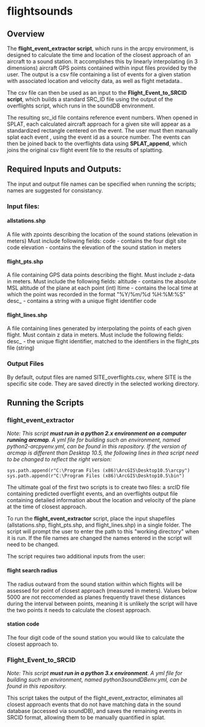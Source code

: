 # flightsounds
## Overview
The **flight_event_extractor script**, which runs in the arcpy environment,  is designed to calculate the time and location of the closest approach of an aircraft to a sound station. It accomplishes this by linearly interpolating (in 3 dimensions) aircraft GPS points contained within input files provided by the user. The output is a csv file containing a list of events for a given station with associated location and velocity data, as well as flight metadata..

The csv file can then be used as an input to the **Flight_Event_to_SRCID script**, which builds a standard SRC_ID file using the output of the overflights script, which runs in the soundDB environment.

The resulting src_id file contains reference event numbers. When opened in SPLAT, each calculated aircraft approach for a given site will appear as a standardized rectangle centered on the event. The user must then manually splat each event , using the event id as a source number. The events can then be joined back to the overflights data using **SPLAT_append**, which joins the original csv flight event file to the results of splatting.

## Required Inputs and Outputs:

The input and output file names can be specified when running the scripts; names are suggested for consistancy.

### Input files:
    
#### allstations.shp
A file with zpoints describing the location of the sound stations (elevation in meters)
    	Must include following fields:
  	  	code - contains the four digit site code
   		 elevation - contains the elevation of the sound station in meters
    
#### flight_pts.shp
A file containing GPS data points describing the flight. Must include z-data in meters.
    	Must include the following fields:
   	 	altitude - contains the absolute MSL altitude of the plane at each point (int)
   	 ltime - contains the local time at which the point was recorded in the format 	"%Y/%m/%d %H:%M:%S"
   	 desc_ - contains a string with a unique flight identifier code
    
#### flight_lines.shp

A file containing lines generated by interpolating the points of each given flight. Must contain z data in meters. 
    Must include the following fields:
desc_ - the unique flight identifier, matched to the identifiers in the flight_pts file (string)


### Output Files
By default, output files are named SITE_overflights.csv, where SITE is the specific site code. They are saved directly in the selected working directory.

## Running the Scripts

### flight_event_extractor

*Note: This script **must run in a python 2.x environment on a computer running arcmap**. A yml file for building such an environment, named python2-arcpyenv.yml, can be found in this repository. If the version of arcmap is different than Desktop 10.5, the following lines in thea script need to be changed to reflect the right version:*
```
sys.path.append(r"C:\Program Files (x86)\ArcGIS\Desktop10.5\arcpy")
sys.path.append(r"C:\Program Files (x86)\ArcGIS\Desktop10.5\bin")
```

The ultimate goal of the first two scripts is to create two files: a srcID file containing predicted overflight events, and an overflights output file containing detailed information about the location and velocity of the plane at the time of closest approach.

To run the **flight_event_extractor** script, place the input shapefiles (allstations.shp, flight_pts.shp, and flight_lines.shp) in a single folder. The script will prompt the user to enter the path to this "working directory" when it is run. If the file names are changed the names entered in the script will need to be changed.

The script requires two additional inputs from the user: 

#### flight search radius 
The radius outward from the sound station within which flights will be assessed for point of closest approach (measured in meters). Values below 5000 are not reccomended as planes frequently travel these distances during the interval between points, meaning it is unlikely the script will have the two points it needs to calculate the closest approach.

#### station code 
The four digit code of the sound station you would like to calculate the closest approach to.

### Flight_Event_to_SRCID

*Note: This script **must run in a python 3.x environment**. A yml file for building such an environment, named python3soundDBenv.yml, can be found in this repository.*

This script takes the output of the flight_event_extractor, eliminates all closest approach events that do not have matching data in the sound database (accessed via soundDB), and saves the remaining events in SRCID format, allowing them to be manually quantified in splat. 
